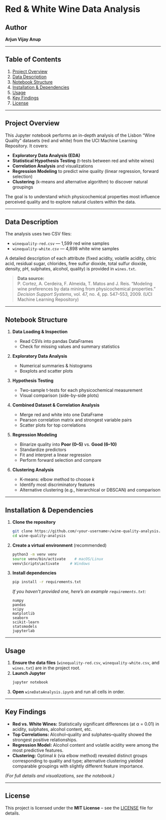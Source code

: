 # Red & White Wine Data Analysis

## Author

**Arjun Vijay Anup**

---

## Table of Contents

1. [Project Overview](#project-overview)  
2. [Data Description](#data-description)  
3. [Notebook Structure](#notebook-structure)  
4. [Installation & Dependencies](#installation--dependencies)  
5. [Usage](#usage)  
6. [Key Findings](#key-findings)  
7. [License](#license)  

---

## Project Overview

This Jupyter notebook performs an in-depth analysis of the Lisbon “Wine Quality” datasets (red and white) from the UCI Machine Learning Repository. It covers:

- **Exploratory Data Analysis (EDA)**  
- **Statistical Hypothesis Testing** (t-tests between red and white wines)  
- **Correlation Analysis** and visualizations  
- **Regression Modeling** to predict wine quality (linear regression, forward selection)  
- **Clustering** (k-means and alternative algorithm) to discover natural groupings  

The goal is to understand which physicochemical properties most influence perceived quality and to explore natural clusters within the data.

---

## Data Description

The analysis uses two CSV files:

- `winequality-red.csv` — 1,599 red wine samples  
- `winequality-white.csv` — 4,898 white wine samples  

A detailed description of each attribute (fixed acidity, volatile acidity, citric acid, residual sugar, chlorides, free sulfur dioxide, total sulfur dioxide, density, pH, sulphates, alcohol, quality) is provided in `wines.txt`.

> **Data source:**  
> P. Cortez, A. Cerdeira, F. Almeida, T. Matos and J. Reis. “Modeling wine preferences by data mining from physicochemical properties.” *Decision Support Systems*, vol. 47, no. 4, pp. 547–553, 2009. (UCI Machine Learning Repository)

---

## Notebook Structure

1. **Data Loading & Inspection**  
   - Read CSVs into pandas DataFrames  
   - Check for missing values and summary statistics  

2. **Exploratory Data Analysis**  
   - Numerical summaries & histograms  
   - Boxplots and scatter plots  

3. **Hypothesis Testing**  
   - Two-sample t-tests for each physicochemical measurement  
   - Visual comparison (side-by-side plots)  

4. **Combined Dataset & Correlation Analysis**  
   - Merge red and white into one DataFrame  
   - Pearson correlation matrix and strongest variable pairs  
   - Scatter plots for top correlations  

5. **Regression Modeling**  
   - Binarize quality into **Poor (0–5)** vs. **Good (6–10)**  
   - Standardize predictors  
   - Fit and interpret a linear regression  
   - Perform forward selection and compare  

6. **Clustering Analysis**  
   - K-means: elbow method to choose *k*  
   - Identify most discriminatory features  
   - Alternative clustering (e.g., hierarchical or DBSCAN) and comparison  

---

## Installation & Dependencies

1. **Clone the repository**  
   ```bash
   git clone https://github.com/<your-username>/wine-quality-analysis.git
   cd wine-quality-analysis
   ```

2. **Create a virtual environment** (recommended)  
   ```bash
   python3 -m venv venv
   source venv/bin/activate    # macOS/Linux
   venv\Scripts\activate     # Windows
   ```

3. **Install dependencies**  
   ```bash
   pip install -r requirements.txt
   ```
   *If you haven’t provided one, here’s an example `requirements.txt`:*
   ```text
   numpy
   pandas
   scipy
   matplotlib
   seaborn
   scikit-learn
   statsmodels
   jupyterlab
   ```

---

## Usage

1. **Ensure the data files** (`winequality-red.csv`, `winequality-white.csv`, and `wines.txt`) are in the project root.  
2. **Launch Jupyter**  
   ```bash
   jupyter notebook
   ```  
3. **Open** `wineDataAnalysis.ipynb` and run all cells in order.

---

## Key Findings

- **Red vs. White Wines:** Statistically significant differences (at α = 0.01) in acidity, sulphates, alcohol content, etc.  
- **Top Correlations:** Alcohol–quality and sulphates–quality showed the strongest positive relationships.  
- **Regression Model:** Alcohol content and volatile acidity were among the most predictive features.  
- **Clustering:** Optimal *k* (via elbow method) revealed distinct groups corresponding to quality and type; alternative clustering yielded comparable groupings with slightly different feature importance.

*(For full details and visualizations, see the notebook.)*

---

## License

This project is licensed under the **MIT License** – see the [LICENSE](LICENSE) file for details.
